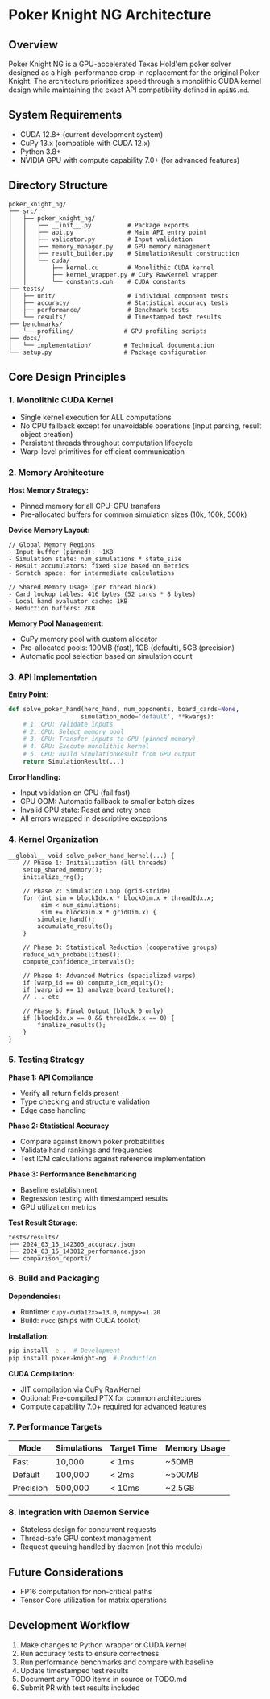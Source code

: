 # Poker Knight NG Architecture

## Overview

Poker Knight NG is a GPU-accelerated Texas Hold'em poker solver designed as a high-performance drop-in replacement for the original Poker Knight. The architecture prioritizes speed through a monolithic CUDA kernel design while maintaining the exact API compatibility defined in `apiNG.md`.

## System Requirements

- CUDA 12.8+ (current development system)
- CuPy 13.x (compatible with CUDA 12.x)
- Python 3.8+
- NVIDIA GPU with compute capability 7.0+ (for advanced features)

## Directory Structure

```
poker_knight_ng/
├── src/
│   ├── poker_knight_ng/
│   │   ├── __init__.py          # Package exports
│   │   ├── api.py               # Main API entry point
│   │   ├── validator.py         # Input validation
│   │   ├── memory_manager.py    # GPU memory management
│   │   ├── result_builder.py    # SimulationResult construction
│   │   └── cuda/
│   │       ├── kernel.cu        # Monolithic CUDA kernel
│   │       ├── kernel_wrapper.py # CuPy RawKernel wrapper
│   │       └── constants.cuh    # CUDA constants
├── tests/
│   ├── unit/                    # Individual component tests
│   ├── accuracy/                # Statistical accuracy tests
│   ├── performance/             # Benchmark tests
│   └── results/                 # Timestamped test results
├── benchmarks/
│   └── profiling/              # GPU profiling scripts
├── docs/
│   └── implementation/         # Technical documentation
└── setup.py                    # Package configuration
```

## Core Design Principles

### 1. Monolithic CUDA Kernel
- Single kernel execution for ALL computations
- No CPU fallback except for unavoidable operations (input parsing, result object creation)
- Persistent threads throughout computation lifecycle
- Warp-level primitives for efficient communication

### 2. Memory Architecture

**Host Memory Strategy:**
- Pinned memory for all CPU-GPU transfers
- Pre-allocated buffers for common simulation sizes (10k, 100k, 500k)

**Device Memory Layout:**
```cuda
// Global Memory Regions
- Input buffer (pinned): ~1KB
- Simulation state: num_simulations * state_size
- Result accumulators: fixed size based on metrics
- Scratch space: for intermediate calculations

// Shared Memory Usage (per thread block)
- Card lookup tables: 416 bytes (52 cards * 8 bytes)
- Local hand evaluator cache: 1KB
- Reduction buffers: 2KB
```

**Memory Pool Management:**
- CuPy memory pool with custom allocator
- Pre-allocated pools: 100MB (fast), 1GB (default), 5GB (precision)
- Automatic pool selection based on simulation count

### 3. API Implementation

**Entry Point:**
```python
def solve_poker_hand(hero_hand, num_opponents, board_cards=None, 
                    simulation_mode='default', **kwargs):
    # 1. CPU: Validate inputs
    # 2. CPU: Select memory pool
    # 3. CPU: Transfer inputs to GPU (pinned memory)
    # 4. GPU: Execute monolithic kernel
    # 5. CPU: Build SimulationResult from GPU output
    return SimulationResult(...)
```

**Error Handling:**
- Input validation on CPU (fail fast)
- GPU OOM: Automatic fallback to smaller batch sizes
- Invalid GPU state: Reset and retry once
- All errors wrapped in descriptive exceptions

### 4. Kernel Organization

```cuda
__global__ void solve_poker_hand_kernel(...) {
    // Phase 1: Initialization (all threads)
    setup_shared_memory();
    initialize_rng();
    
    // Phase 2: Simulation Loop (grid-stride)
    for (int sim = blockIdx.x * blockDim.x + threadIdx.x; 
         sim < num_simulations; 
         sim += blockDim.x * gridDim.x) {
        simulate_hand();
        accumulate_results();
    }
    
    // Phase 3: Statistical Reduction (cooperative groups)
    reduce_win_probabilities();
    compute_confidence_intervals();
    
    // Phase 4: Advanced Metrics (specialized warps)
    if (warp_id == 0) compute_icm_equity();
    if (warp_id == 1) analyze_board_texture();
    // ... etc
    
    // Phase 5: Final Output (block 0 only)
    if (blockIdx.x == 0 && threadIdx.x == 0) {
        finalize_results();
    }
}
```

### 5. Testing Strategy

**Phase 1: API Compliance**
- Verify all return fields present
- Type checking and structure validation
- Edge case handling

**Phase 2: Statistical Accuracy**
- Compare against known poker probabilities
- Validate hand rankings and frequencies
- Test ICM calculations against reference implementation

**Phase 3: Performance Benchmarking**
- Baseline establishment
- Regression testing with timestamped results
- GPU utilization metrics

**Test Result Storage:**
```
tests/results/
├── 2024_03_15_142305_accuracy.json
├── 2024_03_15_143012_performance.json
└── comparison_reports/
```

### 6. Build and Packaging

**Dependencies:**
- Runtime: `cupy-cuda12x>=13.0`, `numpy>=1.20`
- Build: `nvcc` (ships with CUDA toolkit)

**Installation:**
```bash
pip install -e .  # Development
pip install poker-knight-ng  # Production
```

**CUDA Compilation:**
- JIT compilation via CuPy RawKernel
- Optional: Pre-compiled PTX for common architectures
- Compute capability 7.0+ required for advanced features

### 7. Performance Targets

| Mode | Simulations | Target Time | Memory Usage |
|------|-------------|-------------|--------------|
| Fast | 10,000 | < 1ms | ~50MB |
| Default | 100,000 | < 2ms | ~500MB |
| Precision | 500,000 | < 10ms | ~2.5GB |

### 8. Integration with Daemon Service

- Stateless design for concurrent requests
- Thread-safe GPU context management
- Request queuing handled by daemon (not this module)

## Future Considerations

- FP16 computation for non-critical paths
- Tensor Core utilization for matrix operations

## Development Workflow

1. Make changes to Python wrapper or CUDA kernel
2. Run accuracy tests to ensure correctness
3. Run performance benchmarks and compare with baseline
4. Update timestamped test results
5. Document any TODO items in source or TODO.md
6. Submit PR with test results included